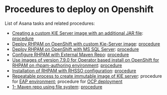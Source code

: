 # Procedures to deploy on Openshift
List of Asana tasks and related procedures:
* [Creating a custom KIE Server image with an additional JAR file](https://app.asana.com/0/1200498898048415/1200561062372376/f):
  [procedure](./createCustomKierServerImage/README.md)
* [Deploy RHPAM on OpenShift with custom Kie-Server image](https://app.asana.com/0/1200498898048415/1200564580523437/f):
  [procedure](./deployCustomJarOnOCP/README.md)
* [Deploy RHPAM on OpenShift with MS SQL Server](https://app.asana.com/0/1200498898048415/1200565556279281/f):
  [procedure](./msSqlServerDatabase/README.md)
* [Configure RHPAM with External Maven Repo](https://app.asana.com/0/1200498898048415/1200564580523441/f):
  [procedure](./externalMavenRepo/README.md)
* [Use images of version 7.9.0 for Operator based install on OpenShift for RHPAM on rhpam-authoring environment](https://app.asana.com/0/1200498898048415/1200611808655029/f):
  [procedure](./useImage7.9.0/README.md)
* [Installation of RHPAM with RHSSO configuration](https://app.asana.com/0/1200498898048415/1200564580523451/f):
  [procedure](./rhpamWithSSO/README.md)
* [Repeatable process to create immutable image of KIE server](https://app.asana.com/0/1200498898048415/1200624087463989/f): 
  procedure for [EAP environment](repeatableProcess/EAP_README.md); procedure for [OCP deployment](repeatableProcess/OCP_README.md)
* [1- Maven repo using file system](https://app.asana.com/0/1200498898048415/1200767700401689/f):
 [procedure](./fileSystemMavenRepo/README.md)